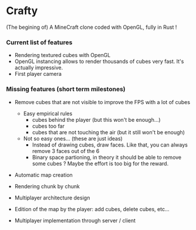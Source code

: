# Crafty

(The begining of) A MineCraft clone coded with OpenGL, fully in Rust !

### Current list of features
- Rendering textured cubes with OpenGL
- OpenGL instancing allows to render thousands of cubes very fast. It's actually impressive.
- First player camera

### Missing features (short term milestones)

- Remove cubes that are not visible to improve the FPS with a lot of cubes
    - Easy empirical rules 
      - cubes behind the player (but this won't be enough...)
      - cubes too far
      - cubes that are not touching the air (but it still won't be enough)
    - Not so easy ones... (these are just ideas)
      - Instead of drawing cubes, draw faces. Like that, you can always remove 3 faces out of the 6
      - Binary space partioning, in theory it should be able to remove some cubes ? Maybe the effort is too big for the reward.

- Automatic map creation

- Rendering chunk by chunk

- Multiplayer architecture design

- Edition of the map by the player: add cubes, delete cubes, etc...

- Multiplayer implementation through server / client